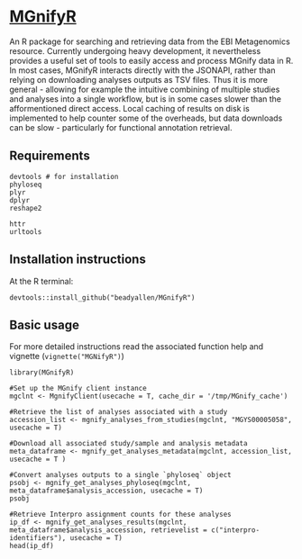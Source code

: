 # [MGnifyR](https://github.com/beadyallen/MGnifyR)

An R package for searching and retrieving data from the EBI Metagenomics resource. Currently undergoing heavy development, it nevertheless provides a useful set of tools to easily access and process MGnify data in R. In most cases, MGnifyR interacts directly with the JSONAPI, rather than relying on downloading analyses outputs as TSV files. Thus it is more general - allowing for example the intuitive combining of multiple studies and analyses into a single workflow, but is in some cases slower than the afformentioned direct access. Local caching of results on disk is implemented to help counter some of the overheads, but data downloads can be slow - particularly for functional annotation retrieval. 

## Requirements

```
devtools # for installation
phyloseq
plyr
dplyr
reshape2

httr
urltools
```

## Installation instructions
At the R terminal:
```
devtools::install_github("beadyallen/MGnifyR")
```


## Basic usage
For more detailed instructions read the associated function help and vignette (`vignette("MGNifyR")`)

```
library(MGnifyR)

#Set up the MGnify client instance
mgclnt <- MgnifyClient(usecache = T, cache_dir = '/tmp/MGnify_cache')

#Retrieve the list of analyses associated with a study
accession_list <- mgnify_analyses_from_studies(mgclnt, "MGYS00005058", usecache = T)

#Download all associated study/sample and analysis metadata
meta_dataframe <- mgnify_get_analyses_metadata(mgclnt, accession_list, usecache = T )

#Convert analyses outputs to a single `phyloseq` object
psobj <- mgnify_get_analyses_phyloseq(mgclnt, meta_dataframe$analysis_accession, usecache = T)
psobj

#Retrieve Interpro assignment counts for these analyses
ip_df <- mgnify_get_analyses_results(mgclnt, meta_dataframe$analysis_accession, retrievelist = c("interpro-identifiers"), usecache = T)
head(ip_df)
```


